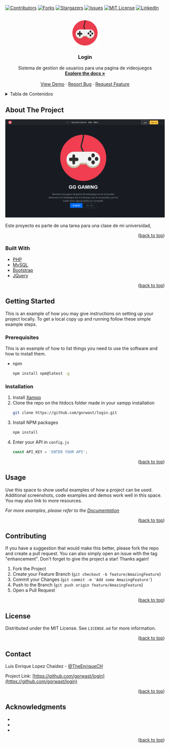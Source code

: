 <div id="top"></div>

[![Contributors][contributors-shield]][contributors-url]
[![Forks][forks-shield]][forks-url]
[![Stargazers][stars-shield]][stars-url]
[![Issues][issues-shield]][issues-url]
[![MIT License][license-shield]][license-url]
[![LinkedIn][linkedin-shield]][linkedin-url]



<!-- PROJECT LOGO -->
<br />
<div align="center">
  <a href="https://github.com/gorwast/login">
    <img src="img/logo.png" alt="Logo" width="80" height="80">
  </a>

<h3 align="center">Login</h3>

  <p align="center">
    Sistema de gestion de usuarios para una pagina de videojuegos
    <br />
    <a href="https://github.com/gorwast/login"><strong>Explore the docs »</strong></a>
    <br />
    <br />
    <a href="https://github.com/gorwast/login">View Demo</a>
    ·
    <a href="https://github.com/gorwast/login/issues">Report Bug</a>
    ·
    <a href="https://github.com/gorwast/login/issues">Request Feature</a>
  </p>
</div>



<!-- TABLE OF CONTENTS -->
<details>
  <summary>Tabla de Contenidos</summary>
  <ol>
    <li>
      <a href="#about-the-project">About The Project</a>
      <ul>
        <li><a href="#built-with">Built With</a></li>
      </ul>
    </li>
    <li>
      <a href="#getting-started">Getting Started</a>
      <ul>
        <li><a href="#prerequisites">Prerequisites</a></li>
        <li><a href="#installation">Installation</a></li>
      </ul>
    </li>
    <li><a href="#usage">Usage</a></li>
    <li><a href="#contributing">Contributing</a></li>
    <li><a href="#license">License</a></li>
    <li><a href="#contact">Contact</a></li>
    <li><a href="#acknowledgments">Acknowledgments</a></li>
  </ol>
</details>



<!-- ABOUT THE PROJECT -->
## About The Project

[![Product Name Screen Shot][product-screenshot]](https://example.com)

Este proyecto es parte de una tarea para una clase de mi universidad, 

<p align="right">(<a href="#top">back to top</a>)</p>



### Built With

* [PHP](https://www.php.net/)
* [MySQL](https://www.mysql.com/)
* [Bootstrap](https://getbootstrap.com)
* [JQuery](https://jquery.com)

<p align="right">(<a href="#top">back to top</a>)</p>



<!-- GETTING STARTED -->
## Getting Started

This is an example of how you may give instructions on setting up your project locally.
To get a local copy up and running follow these simple example steps.

### Prerequisites

This is an example of how to list things you need to use the software and how to install them.
* npm
  ```sh
  npm install npm@latest -g
  ```

### Installation

1. Install [Xampp](https://www.apachefriends.org/es/index.html)
2. Clone the repo on the htdocs folder made in your xampp installation
   ```sh
   git clone https://github.com/gorwast/login.git
   ```
3. Install NPM packages
   ```sh
   npm install
   ```
4. Enter your API in `config.js`
   ```js
   const API_KEY = 'ENTER YOUR API';
   ```

<p align="right">(<a href="#top">back to top</a>)</p>



<!-- USAGE EXAMPLES -->
## Usage

Use this space to show useful examples of how a project can be used. Additional screenshots, code examples and demos work well in this space. You may also link to more resources.

_For more examples, please refer to the [Documentation](https://example.com)_

<p align="right">(<a href="#top">back to top</a>)</p>

<!-- CONTRIBUTING -->
## Contributing

If you have a suggestion that would make this better, please fork the repo and create a pull request. You can also simply open an issue with the tag "enhancement".
Don't forget to give the project a star! Thanks again!

1. Fork the Project
2. Create your Feature Branch (`git checkout -b feature/AmazingFeature`)
3. Commit your Changes (`git commit -m 'Add some AmazingFeature'`)
4. Push to the Branch (`git push origin feature/AmazingFeature`)
5. Open a Pull Request

<p align="right">(<a href="#top">back to top</a>)</p>



<!-- LICENSE -->
## License

Distributed under the MIT License. See `LICENSE.md` for more information.

<p align="right">(<a href="#top">back to top</a>)</p>



<!-- CONTACT -->
## Contact

Luis Enrique Lopez Chaidez - [@TheEnriqueCH](https://twitter.com/TheEnriqueCH)

Project Link: [https://github.com/gorwast/login](https://github.com/gorwast/login)

<p align="right">(<a href="#top">back to top</a>)</p>



<!-- ACKNOWLEDGMENTS -->
## Acknowledgments

* []()
* []()
* []()

<p align="right">(<a href="#top">back to top</a>)</p>


[contributors-shield]: https://img.shields.io/github/contributors/gorwast/login.svg?style=for-the-badge
[contributors-url]: https://github.com/gorwast/login/graphs/contributors
[forks-shield]: https://img.shields.io/github/forks/gorwast/login.svg?style=for-the-badge
[forks-url]: https://github.com/gorwast/login/network/members
[stars-shield]: https://img.shields.io/github/stars/gorwast/login.svg?style=for-the-badge
[stars-url]: https://github.com/gorwast/login/stargazers
[issues-shield]: https://img.shields.io/github/issues/gorwast/login.svg?style=for-the-badge
[issues-url]: https://github.com/gorwast/login/issues
[license-shield]: https://img.shields.io/github/license/gorwast/login.svg?style=for-the-badge
[license-url]: https://github.com/gorwast/login/blob/master/LICENSE.txt
[linkedin-shield]: https://img.shields.io/badge/-LinkedIn-black.svg?style=for-the-badge&logo=linkedin&colorB=555
[linkedin-url]: https://linkedin.com/in/linkedin_username
[product-screenshot]: img/main-page.png